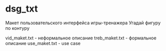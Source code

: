 # dsg_txt

Макет пользовательского интерфейса игры-тренажера
Угадай фигуру по контуру

vid_maket.txt - неформальное описание
treb_maket.txt - формальное описание
use_maket.txt - use case
